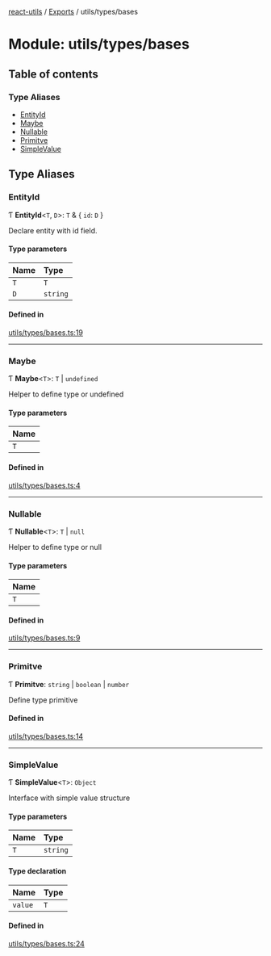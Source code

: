 [react-utils](../README.md) / [Exports](../modules.md) / utils/types/bases

# Module: utils/types/bases

## Table of contents

### Type Aliases

- [EntityId](utils_types_bases.md#entityid)
- [Maybe](utils_types_bases.md#maybe)
- [Nullable](utils_types_bases.md#nullable)
- [Primitve](utils_types_bases.md#primitve)
- [SimpleValue](utils_types_bases.md#simplevalue)

## Type Aliases

### EntityId

Ƭ **EntityId**<`T`, `D`\>: `T` & { `id`: `D`  }

Declare entity with id field.

#### Type parameters

| Name | Type |
| :------ | :------ |
| `T` | `T` |
| `D` | `string` |

#### Defined in

[utils/types/bases.ts:19](https://github.com/mts88/react-utils/blob/1b73292/lib/utils/types/bases.ts#L19)

___

### Maybe

Ƭ **Maybe**<`T`\>: `T` \| `undefined`

Helper to define type or undefined

#### Type parameters

| Name |
| :------ |
| `T` |

#### Defined in

[utils/types/bases.ts:4](https://github.com/mts88/react-utils/blob/1b73292/lib/utils/types/bases.ts#L4)

___

### Nullable

Ƭ **Nullable**<`T`\>: `T` \| ``null``

Helper to define type or null

#### Type parameters

| Name |
| :------ |
| `T` |

#### Defined in

[utils/types/bases.ts:9](https://github.com/mts88/react-utils/blob/1b73292/lib/utils/types/bases.ts#L9)

___

### Primitve

Ƭ **Primitve**: `string` \| `boolean` \| `number`

Define type primitive

#### Defined in

[utils/types/bases.ts:14](https://github.com/mts88/react-utils/blob/1b73292/lib/utils/types/bases.ts#L14)

___

### SimpleValue

Ƭ **SimpleValue**<`T`\>: `Object`

Interface with simple value structure

#### Type parameters

| Name | Type |
| :------ | :------ |
| `T` | `string` |

#### Type declaration

| Name | Type |
| :------ | :------ |
| `value` | `T` |

#### Defined in

[utils/types/bases.ts:24](https://github.com/mts88/react-utils/blob/1b73292/lib/utils/types/bases.ts#L24)
